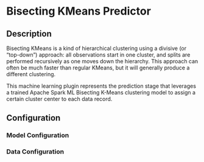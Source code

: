 
# Bisecting KMeans Predictor

## Description
Bisecting KMeans is a kind of hierarchical clustering using a divisive (or “top-down”) approach:
all observations start in one cluster, and splits are performed recursively as one moves down the
hierarchy. This approach can often be much faster than regular KMeans, but it will generally produce
a different clustering.

This machine learning plugin represents the prediction stage that leverages a trained Apache Spark ML 
Bisecting K-Means clustering model to assign a certain cluster center to each data record.

## Configuration

### Model Configuration

### Data Configuration